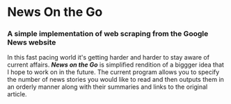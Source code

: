 # News On the Go

### A simple implementation of web scraping from the Google News website
In this fast pacing world it's getting harder and harder to stay aware of current affairs.
***News on the Go*** is simplified rendition of a biggger idea that I hope to work on in the future.
The current program allows you to specify the number of news stories you would like to read and then outputs them in an orderly manner along with their summaries and links to the original article.


